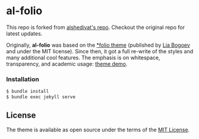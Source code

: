 # al-folio

This repo is forked from [alshedivat's repo](https://github.com/alshedivat/al-folio). Checkout the original repo for latest updates.


Originally, **al-folio** was based on the [\*folio theme](https://github.com/bogoli/-folio) (published by [Lia Bogoev](http://liabogoev.com) and under the MIT license).
Since then, it got a full re-write of the styles and many additional cool features.
The emphasis is on whitespace, transparency, and academic usage: [theme demo](https://alshedivat.github.io/al-folio/).

### Installation

```bash
$ bundle install
$ bundle exec jekyll serve
```


## License

The theme is available as open source under the terms of the [MIT License](https://opensource.org/licenses/MIT).
